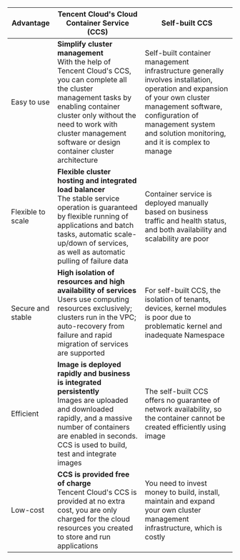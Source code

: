 
| Advantage | Tencent Cloud's Cloud Container Service (CCS) | Self-built CCS |
|---------|---------|---------|
| Easy to use |<b>Simplify cluster management</b><br>With the help of Tencent Cloud's CCS, you can complete all the cluster management tasks by enabling container cluster only without the need to work with cluster management software or design container cluster architecture | Self-built container management infrastructure generally involves installation, operation and expansion of your own cluster management software, configuration of management system and solution monitoring, and it is complex to manage |
| Flexible to scale |<b>Flexible cluster hosting and integrated load balancer</b><br>The stable service operation is guaranteed by flexible running of applications and batch tasks, automatic scale-up/down of services, as well as automatic pulling of failure data | Container service is deployed manually based on business traffic and health status, and both availability and scalability are poor |
| Secure and stable |<b>High isolation of resources and high availability of services</b><br>Users use computing resources exclusively; clusters run in the VPC; auto-recovery from failure and rapid migration of services are supported | For self-built CCS, the isolation of tenants, devices, kernel modules is poor due to problematic kernel and inadequate Namespace |
| Efficient |<b>Image is deployed rapidly and business is integrated persistently</b><br>Images are uploaded and downloaded rapidly, and a massive number of containers are enabled in seconds. CCS is used to build, test and integrate images | The self-built CCS offers no guarantee of network availability, so the container cannot be created efficiently using image |
| Low-cost |<b>CCS is provided free of charge</b><br>Tencent Cloud's CCS is provided at no extra cost, you are only charged for the cloud resources you created to store and run applications | You need to invest money to build, install, maintain and expand your own cluster management infrastructure, which is costly |

